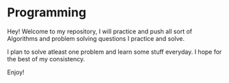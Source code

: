 # Programming

Hey! Welcome to my repository, I will practice and push all sort of Algorithms and problem solving questions I practice and solve.

I plan to solve atleast one problem and learn some stuff everyday. I hope for the best of my consistency.

Enjoy!